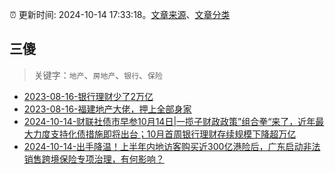:alarm_clock: 更新时间: 2024-10-14 17:33:18。[文章来源](/README.md)、[文章分类](/TAGS.md)

## 三傻


> 关键字：`地产`、`房地产`、`银行`、`保险`



- [2023-08-16-银行理财少了2万亿](https://www.aicaijing.com.cn/article/18565) 
- [2023-08-16-福建地产大佬，押上全部身家](https://www.aicaijing.com.cn/article/18567) 
- [2024-10-14-财联社债市早参10月14日|一揽子财政政策”组合拳“来了，近年最大力度支持化债措施即将出台；10月首周银行理财存续规模下降超万亿](https://www.cls.cn/detail/1823983) 
- [2024-10-14-出手降温！上半年内地访客购买近300亿港险后，广东启动非法销售跨境保险专项治理，有何影响？](https://www.cls.cn/detail/1823980) 
